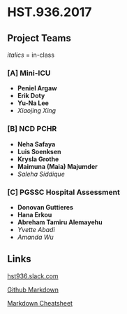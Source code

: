 # HST.936.2017

## Project Teams
*italics* = in-class
### [A] Mini-ICU

- **Peniel Argaw**
- **Erik Doty**
- **Yu-Na Lee**
- *Xiaojing Xing*

### [B] NCD PCHR
- **Neha Safaya**
- **Luis Soenksen**
- **Krysla Grothe**
- **Maimuna (Maia) Majumder**
- *Saleha Siddique*

### [C] PGSSC Hospital Assessment
- **Donovan Guttieres**
- **Hana Erkou**
- **Abreham Tamiru Alemayehu**
- *Yvette Abadi*
- *Amanda Wu*

## Links

[hst936.slack.com](http://hst936.slack.com)

[Github Markdown](https://guides.github.com/features/mastering-markdown/)

[Markdown Cheatsheet](https://github.com/adam-p/markdown-here/wiki/Markdown-Cheatsheet)
